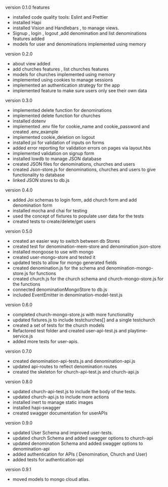 version 0.1.0 features
- installed code quality tools: Eslint and Prettier
- installed Hapi 
- installed Vision and Handlebars , to manage views.
- Signup , login , logout ,add denomination and list denominations features added
- models for user and denominations implemented using memory


version 0.2.0 
- about view added 
- add churches features , list churches features 
- models for churches implemented using memory
- implemented using cookies to manage sessions
- implemented an authentication strategy for the app
- implemented feature to make sure users only see their own data


version 0.3.0
- implemented delete function for denominations
- implemented delete function for churches
- installed dotenv
- implemented .env file for cookie_name and cookie_password and created .env_example
- implemented cookie_deletion on logout
- installed joi for validation of inputs on forms
- added error reporting for validation errors on pages via layout.hbs 
- implemented validation on signup form
- installed lowdb to manage JSON database 
- created JSON files for denominations, churches and users
- created Json-store.js for denominations, churches and users to give functionality to database
- linked JSON stores to db.js 

version 0.4.0
- added Joi schemas to login form, add church form and add denomination form 
- installed mocha and chai for testing
- used the concept of fixtures to populate user data for the tests
- created tests to create/delete/get users  

version 0.5.0
- created an easier way to switch between db Stores
- created test for denomination-mem-store and denomination json-store
- installed mongoose to use with mongo
- created user-mongo-store and tested it 
- updated tests to allow for mongo generated fields 
- created denomination.js for the schema and denomination-mongo-store.js for functions 
- created church.js for the church schema and church-mongo-store.js for the functions 
- connected denominationMongoStore to db.js
- included EventEmitter in denomination-model-test.js 

version 0.6.0
- completed church-mongo-store.js with more functionality
- updated fixtures.js to include testchurches[] and a single testchurch
- created a set of tests for the church models
- Refactored test folder and created user-api-test.js and playtime-service.js
- added more tests for user-apis.

version 0.7.0 
- created denomination-api-tests.js and denomination-api.js
- updated api-routes to reflect denomination routes
- created the skeleton for church-api-test.js and church-api.js 

version 0.8.0
- updated church-api-test.js to include the body of the tests.
- updated church-api.js to include more actions 
- installed inert to manage static images
- installed hapi-swagger 
- created swagger documentation for userAPIs 

version 0.9.0
- updated User Schema and improved user-tests. 
- updated church Schema and added swagger options to church-api
- updated denomination Schema and added swagger options to denomination-api
- added authentication for APIs ( Denomination, Church and User)
- added tests for authentication-api

version 0.9.1
- moved models to mongo cloud atlas.